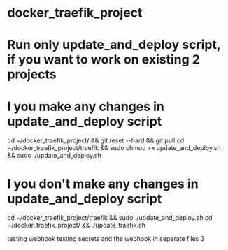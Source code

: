 # docker_traefik_project
# Run only update_and_deploy script, if you want to work on existing 2 projects
# I you  make any changes in update_and_deploy script
cd ~/docker_traefik_project/ && git reset --hard && git pull 
cd ~/docker_traefik_project/traefik && sudo chmod +x update_and_deploy.sh && sudo ./update_and_deploy.sh



# I you don't make any changes in update_and_deploy script
cd ~/docker_traefik_project/traefik && sudo ./update_and_deploy.sh 
cd ~/docker_traefik_project/ && ./update_traefik.sh

testing webhook 
testing secrets and the webhook in seperate files 3

